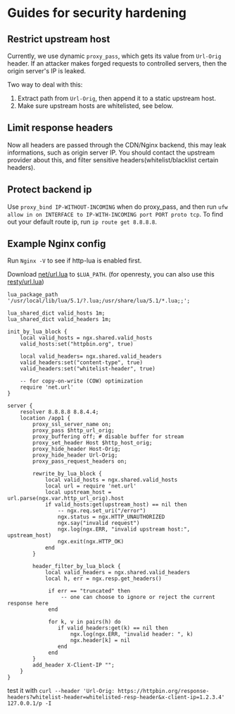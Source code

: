 # Guides for security hardening

## Restrict upstream host
Currently, we use dynamic `proxy_pass`, which gets its value from `Url-Orig` header.
If an attacker makes forged requests to controlled servers, then the origin server's IP is leaked.

Two way to deal with this:
1. Extract path from `Url-Orig`, then append it to a static upstream host.
2. Make sure upstream hosts are whitelisted, see below.

## Limit response headers
Now all headers are passed through the CDN/Nginx backend, this may leak informations, such as origin server IP.
You should contact the upstream provider about this, and filter sensitive headers(whitelist/blacklist certain headers).

## Protect backend ip
Use `proxy_bind IP-WITHOUT-INCOMING` when do proxy_pass, and then run `ufw allow in on INTERFACE to IP-WITH-INCOMING port PORT proto tcp`. 
To find out your default route ip, run `ip route get 8.8.8.8`.

## Example Nginx config
Run `Nginx -V` to see if http-lua is enabled first.

Download [net/url.lua](https://raw.githubusercontent.com/liyo/neturl/master/lib/net/url.lua) to `$LUA_PATH`.
(for openresty, you can also use this [resty/url.lua](https://raw.githubusercontent.com/3scale/lua-resty-url/master/src/resty/url.lua))

```
lua_package_path '/usr/local/lib/lua/5.1/?.lua;/usr/share/lua/5.1/*.lua;;';

lua_shared_dict valid_hosts 1m;
lua_shared_dict valid_headers 1m;

init_by_lua_block {
    local valid_hosts = ngx.shared.valid_hosts
    valid_hosts:set("httpbin.org", true)

    local valid_headers= ngx.shared.valid_headers
    valid_headers:set("content-type", true)
    valid_headers:set("whitelist-header", true)

    -- for copy-on-write (COW) optimization
    require 'net.url'
}

server {
    resolver 8.8.8.8 8.8.4.4;
    location /app1 {
        proxy_ssl_server_name on;
        proxy_pass $http_url_orig;
        proxy_buffering off; # disable buffer for stream
        proxy_set_header Host $http_host_orig;
        proxy_hide_header Host-Orig;
        proxy_hide_header Url-Orig;
        proxy_pass_request_headers on;

        rewrite_by_lua_block {
            local valid_hosts = ngx.shared.valid_hosts
            local url = require 'net.url'
            local upstream_host =  url.parse(ngx.var.http_url_orig).host
            if valid_hosts:get(upstream_host) == nil then
                -- ngx.req.set_uri("/error")
                ngx.status = ngx.HTTP_UNAUTHORIZED
                ngx.say("invalid request")
                ngx.log(ngx.ERR, "invalid upstream host:", upstream_host)
                ngx.exit(ngx.HTTP_OK)
            end
        }

        header_filter_by_lua_block {
            local valid_headers = ngx.shared.valid_headers
            local h, err = ngx.resp.get_headers()

             if err == "truncated" then
                 -- one can choose to ignore or reject the current response here
             end

             for k, v in pairs(h) do
                if valid_headers:get(k) == nil then
                    ngx.log(ngx.ERR, "invalid header: ", k)
                    ngx.header[k] = nil
                end
             end
        }
        add_header X-Client-IP "";
    }
}
```

test it with `curl --header 'Url-Orig: https://httpbin.org/response-headers?whitelist-header=whitelisted-resp-header&x-client-ip=1.2.3.4' 127.0.0.1/p -I`
